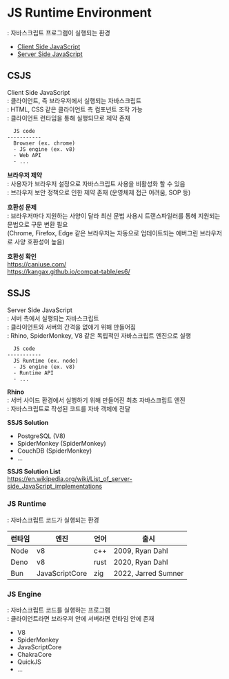 # JS Runtime Environment
: 자바스크립트 프로그램이 실행되는 환경  

- [Client Side JavaScript](#csjs) 
- [Server Side JavaScript](#ssjs) 



## CSJS
Client Side JavaScript  
: 클라이언트, 즉 브라우저에서 실행되는 자바스크립트   
: HTML, CSS 같은 클라이언트 측 컴포넌트 조작 가능  
: 클라이언트 런타임을 통해 실행되므로 제약 존재  

```
  JS code 
-----------
  Browser (ex. chrome) 
  - JS engine (ex. v8)
  - Web API   
  - ...
```


**브라우저 제약**  
: 사용자가 브라우저 설정으로 자바스크립트 사용을 비활성화 할 수 있음  
: 브라우저 보안 정책으로 인한 제약 존재 (운영체제 접근 어려움, SOP 등)  


**호환성 문제**  
: 브라우저마다 지원하는 사양이 달라 최신 문법 사용시 트랜스파일러를 통해 지원되는 문법으로 구문 변환 필요   
(Chrome, Firefox, Edge 같은 브라우저는 자동으로 업데이트되는 에버그린 브라우저로 사양 호환성이 높음)


**호환성 확인**  
https://caniuse.com/  
https://kangax.github.io/compat-table/es6/  



## SSJS
Server Side JavaScript  
: 서버 측에서 실행되는 자바스크립트  
: 클라이언트와 서버의 간격을 없애기 위해 만들어짐  
: Rhino, SpiderMonkey, V8 같은 독립적인 자바스크립트 엔진으로 실행  

```
  JS code 
-----------
  JS Runtime (ex. node)
  - JS engine (ex. v8)
  - Runtime API
  - ... 
```


**Rhino**  
: 서버 사이드 환경에서 실행하기 위해 만들어진 최초 자바스크립트 엔진   
: 자바스크립트로 작성된 코드를 자바 객체에 전달    


**SSJS Solution**
- PostgreSQL (V8)
- SpiderMonkey (SpiderMonkey)
- CouchDB (SpiderMonkey)
- ...


**SSJS Solution List**  
https://en.wikipedia.org/wiki/List_of_server-side_JavaScript_implementations



### JS Runtime
: 자바스크립트 코드가 실행되는 환경  

런타임 | 엔진 | 언어 | 출시
---|---|---|--- 
Node | v8 | c++  | 2009, Ryan Dahl
Deno | v8 | rust | 2020, Ryan Dahl
Bun  | JavaScriptCore | zig | 2022, Jarred Sumner



### JS Engine 
: 자바스크립트 코드를 실행하는 프로그램  
: 클라이언트라면 브라우저 안에 서버라면 런타임 안에 존재  

- V8
- SpiderMonkey
- JavaScriptCore
- ChakraCore
- QuickJS
- ... 